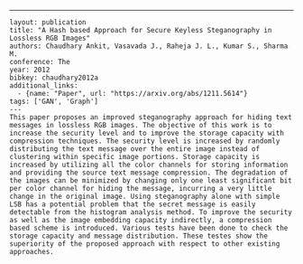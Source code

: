 ---
    layout: publication
    title: "A Hash based Approach for Secure Keyless Steganography in Lossless RGB Images"
    authors: Chaudhary Ankit, Vasavada J., Raheja J. L., Kumar S., Sharma M.
    conference: The
    year: 2012
    bibkey: chaudhary2012a
    additional_links:
      - {name: "Paper", url: "https://arxiv.org/abs/1211.5614"}
    tags: ['GAN', 'Graph']
    ---
    This paper proposes an improved steganography approach for hiding text messages in lossless RGB images. The objective of this work is to increase the security level and to improve the storage capacity with compression techniques. The security level is increased by randomly distributing the text message over the entire image instead of clustering within specific image portions. Storage capacity is increased by utilizing all the color channels for storing information and providing the source text message compression. The degradation of the images can be minimized by changing only one least significant bit per color channel for hiding the message, incurring a very little change in the original image. Using steganography alone with simple LSB has a potential problem that the secret message is easily detectable from the histogram analysis method. To improve the security as well as the image embedding capacity indirectly, a compression based scheme is introduced. Various tests have been done to check the storage capacity and message distribution. These testes show the superiority of the proposed approach with respect to other existing approaches.